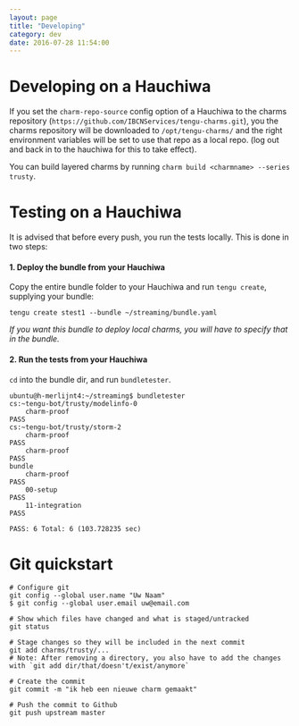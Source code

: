 ```yaml
---
layout: page
title: "Developing"
category: dev
date: 2016-07-28 11:54:00
---
```

# Developing on a Hauchiwa

If you set the `charm-repo-source` config option of a Hauchiwa to the charms repository (`https://github.com/IBCNServices/tengu-charms.git`), you the charms repository will be downloaded to `/opt/tengu-charms/` and the right environment variables will be set to use that repo as a local repo. (log out and back in to the hauchiwa for this to take effect).

You can build layered charms by running `charm build <charmname> --series trusty`.

# Testing on a Hauchiwa

It is advised that before every push, you run the tests locally. This is done in two steps:

#### 1. Deploy the bundle from your Hauchiwa

Copy the entire bundle folder to your Hauchiwa and run `tengu create`, supplying your bundle:

    tengu create stest1 --bundle ~/streaming/bundle.yaml

*If you want this bundle to deploy local charms, you will have to specify that in the bundle.*

#### 2. Run the tests from your Hauchiwa

`cd` into the bundle dir, and run `bundletester`.

    ubuntu@h-merlijnt4:~/streaming$ bundletester
    cs:~tengu-bot/trusty/modelinfo-0
        charm-proof                                                            PASS
    cs:~tengu-bot/trusty/storm-2
        charm-proof                                                            PASS
        charm-proof                                                            PASS
    bundle
        charm-proof                                                            PASS
        00-setup                                                               PASS
        11-integration                                                         PASS

    PASS: 6 Total: 6 (103.728235 sec)

# Git quickstart

    # Configure git
    git config --global user.name "Uw Naam"
    $ git config --global user.email uw@email.com

    # Show which files have changed and what is staged/untracked
    git status

    # Stage changes so they will be included in the next commit
    git add charms/trusty/...
    # Note: After removing a directory, you also have to add the changes with `git add dir/that/doesn't/exist/anymore`

    # Create the commit
    git commit -m "ik heb een nieuwe charm gemaakt"

    # Push the commit to Github
    git push upstream master
